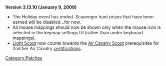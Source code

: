 **Version 3.13.10 (January 9, 2008)**

-   The Holiday event has ended. Scavenger hunt prizes that have been
    earned will be disabled...for now.
-   All mouse mappings should now be shown only when the mouse icon is
    selected in the keymap settings UI (rather than under keyboard
    mappings).
-   [Light Scout](Light_Scout "wikilink") now counts towards the [Air
    Cavalry Scout](Air_Cavalry_Scout "wikilink") prerequisites for 2nd
    tier Air Cavalry [certifications](certification "wikilink").

[Category:Patches](Category:Patches "wikilink")